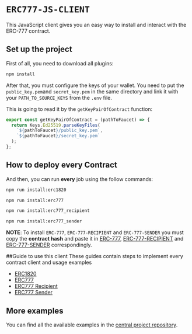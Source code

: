# `ERC777-JS-CLIENT`

This JavaScript client gives you an easy way to install and interact with the ERC-777 contract.

## Set up the project

First of all, you need to download all plugins:

```bash
npm install
```

After that, you must configure the keys of your wallet. You need to put 
the `public_key.pem`and `secret_key.pem` in the same directory and link it 
with your `PATH_TO_SOURCE_KEYS` from the `.env` file.

This is going to read it by the `getKeyPairOfContract` function:
```javascript
export const getKeyPairOfContract = (pathToFaucet) => {
  return Keys.Ed25519.parseKeyFiles(
    `${pathToFaucet}/public_key.pem`,
    `${pathToFaucet}/secret_key.pem`
  );
};
```

## How to deploy every Contract
And then, you can run **every** job using the follow commands:
```bash
npm run install:erc1820

npm run install:erc777

npm run install:erc777_recipient

npm run install:erc777_sender
```

**NOTE**: To install `ERC-777`, `ERC-777-RECIPIENT` and `ERC-777-SENDER` you must copy the **contract hash** 
and paste it in [ERC-777](src/jobs/erc777/installer.js), [ERC-777-RECIPIENT](src/jobs/erc777_recipient/installer.js) 
and [ERC-777-SENDER](src/jobs/erc777_sender/installer.js) correspondingly.

##Guide to use this client
These guides contain steps to implement every contract client and usage examples
- [ERC1820](src/clients/erc1820/README.md)
- [ERC777](src/clients/erc777/README.md)
- [ERC777 Recipient](src/clients/erc777_recipient/README.md)
- [ERC777 Sender](src/clients/erc777_sender/README.md)

## More examples

You can find all the available examples in the [central project repository](https://github.com/Rengo-Labs/CasperLabs-ERC777-client/tree/master/src/jobs).
